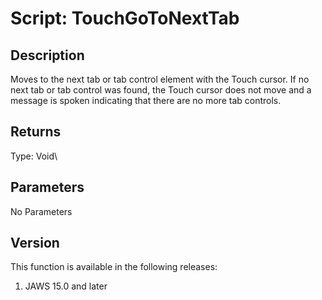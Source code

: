 # Script: TouchGoToNextTab

## Description

Moves to the next tab or tab control element with the Touch cursor. If
no next tab or tab control was found, the Touch cursor does not move and
a message is spoken indicating that there are no more tab controls.

## Returns

Type: Void\

## Parameters

No Parameters

## Version

This function is available in the following releases:

1.  JAWS 15.0 and later
